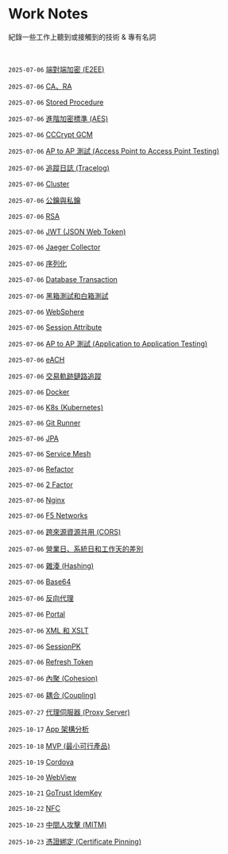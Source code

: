# Work Notes

紀錄一些工作上聽到或接觸到的技術 & 專有名詞

<br />

`2025-07-06` [端對端加密 (E2EE)](https://github.com/Charmying/Notes-Work/issues/1)

`2025-07-06` [CA、RA](https://github.com/Charmying/Notes-Work/issues/2)

`2025-07-06` [Stored Procedure](https://github.com/Charmying/Notes-Work/issues/3)

`2025-07-06` [進階加密標準 (AES)](https://github.com/Charmying/Notes-Work/issues/4)

`2025-07-06` [CCCrypt GCM](https://github.com/Charmying/Notes-Work/issues/5)

`2025-07-06` [AP to AP 測試 (Access Point to Access Point Testing)](https://github.com/Charmying/Notes-Work/issues/6)

`2025-07-06` [追蹤日誌 (Tracelog)](https://github.com/Charmying/Notes-Work/issues/7)

`2025-07-06` [Cluster](https://github.com/Charmying/Notes-Work/issues/8)

`2025-07-06` [公鑰與私鑰](https://github.com/Charmying/Notes-Work/issues/9)

`2025-07-06` [RSA](https://github.com/Charmying/Notes-Work/issues/10)

`2025-07-06` [JWT (JSON Web Token)](https://github.com/Charmying/Notes-Work/issues/11)

`2025-07-06` [Jaeger Collector](https://github.com/Charmying/Notes-Work/issues/12)

`2025-07-06` [序列化](https://github.com/Charmying/Notes-Work/issues/13)

`2025-07-06` [Database Transaction](https://github.com/Charmying/Notes-Work/issues/14)

`2025-07-06` [黑箱測試和白箱測試](https://github.com/Charmying/Notes-Work/issues/15)

`2025-07-06` [WebSphere](https://github.com/Charmying/Notes-Work/issues/16)

`2025-07-06` [Session Attribute](https://github.com/Charmying/Notes-Work/issues/17)

`2025-07-06` [AP to AP 測試 (Application to Application Testing)](https://github.com/Charmying/Notes-Work/issues/18)

`2025-07-06` [eACH](https://github.com/Charmying/Notes-Work/issues/19)

`2025-07-06` [交易軌跡鏈路追蹤](https://github.com/Charmying/Notes-Work/issues/20)

`2025-07-06` [Docker](https://github.com/Charmying/Notes-Work/issues/21)

`2025-07-06` [K8s (Kubernetes)](https://github.com/Charmying/Notes-Work/issues/22)

`2025-07-06` [Git Runner](https://github.com/Charmying/Notes-Work/issues/23)

`2025-07-06` [JPA](https://github.com/Charmying/Notes-Work/issues/24)

`2025-07-06` [Service Mesh](https://github.com/Charmying/Notes-Work/issues/25)

`2025-07-06` [Refactor](https://github.com/Charmying/Notes-Work/issues/26)

`2025-07-06` [2 Factor](https://github.com/Charmying/Notes-Work/issues/27)

`2025-07-06` [Nginx](https://github.com/Charmying/Notes-Work/issues/28)

`2025-07-06` [F5 Networks](https://github.com/Charmying/Notes-Work/issues/29)

`2025-07-06` [跨來源資源共用 (CORS)](https://github.com/Charmying/Notes-Work/issues/30)

`2025-07-06` [營業日、系統日和工作天的差別](https://github.com/Charmying/Notes-Work/issues/31)

`2025-07-06` [雜湊 (Hashing)](https://github.com/Charmying/Notes-Work/issues/32)

`2025-07-06` [Base64](https://github.com/Charmying/Notes-Work/issues/33)

`2025-07-06` [反向代理](https://github.com/Charmying/Notes-Work/issues/34)

`2025-07-06` [Portal](https://github.com/Charmying/Notes-Work/issues/35)

`2025-07-06` [XML 和 XSLT](https://github.com/Charmying/Notes-Work/issues/36)

`2025-07-06` [SessionPK](https://github.com/Charmying/Notes-Work/issues/37)

`2025-07-06` [Refresh Token](https://github.com/Charmying/Notes-Work/issues/38)

`2025-07-06` [內聚 (Cohesion)](https://github.com/Charmying/Notes-Work/issues/39)

`2025-07-06` [耦合 (Coupling)](https://github.com/Charmying/Notes-Work/issues/40)

`2025-07-27` [代理伺服器 (Proxy Server)](https://github.com/Charmying/Notes-Work/issues/41)

`2025-10-17` [App 架構分析](https://github.com/Charmying/Notes-Work/issues/42)

`2025-10-18` [MVP (最小可行產品)](https://github.com/Charmying/Notes-Work/issues/43)

`2025-10-19` [Cordova](https://github.com/Charmying/Notes-Work/issues/44)

`2025-10-20` [WebView](https://github.com/Charmying/Notes-Work/issues/45)

`2025-10-21` [GoTrust IdemKey](https://github.com/Charmying/Notes-Work/issues/46)

`2025-10-22` [NFC](https://github.com/Charmying/Notes-Work/issues/47)

`2025-10-23` [中間人攻擊 (MITM)](https://github.com/Charmying/Notes-Work/issues/48)

`2025-10-23` [憑證綁定 (Certificate Pinning)](https://github.com/Charmying/Notes-Work/issues/49)
